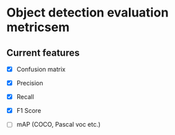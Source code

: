 # Object detection evaluation metricsem
## Current features
- [x] Confusion matrix
- [x] Precision
- [x] Recall
- [x] F1 Score
- [ ] mAP (COCO, Pascal voc etc.)

